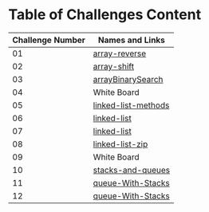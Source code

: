 # Table of Challenges Content

| Challenge Number | Names and Links                                                                                                                                   |
| ---------------- | ------------------------------------------------------------------------------------------------------------------------------------------------- |
| 01               | [array-reverse](https://github.com/mohammed-khamees/data-structures-and-algorithms/blob/main/javascript/code-challenges401/arrayReverse)          |
| 02               | [array-shift](https://github.com/mohammed-khamees/data-structures-and-algorithms/blob/main/javascript/code-challenges401/array-shift)             |
| 03               | [arrayBinarySearch](https://github.com/mohammed-khamees/data-structures-and-algorithms/blob/main/javascript/code-challenges401/arrayBinarySearch) |
| 04               | White Board                                                                                                                                       |
| 05               | [linked-list-methods](https://github.com/mohammed-khamees/data-structures-and-algorithms/blob/main/javascript/code-challenges401/linked-list)     |
| 06               | [linked-list](https://github.com/mohammed-khamees/data-structures-and-algorithms/blob/main/javascript/code-challenges401/linked-list)             |
| 07               | [linked-list](https://github.com/mohammed-khamees/data-structures-and-algorithms/blob/main/javascript/code-challenges401/linked-list)             |
| 08               | [linked-list-zip](https://github.com/mohammed-khamees/data-structures-and-algorithms/blob/main/javascript/code-challenges401/ll_zip)              |
| 09               | White Board                                                                                                                                       |
| 10               | [stacks-and-queues](https://github.com/mohammed-khamees/data-structures-and-algorithms/blob/main/javascript/code-challenges401/stacksAndQueues)   |
| 11               | [queue-With-Stacks](https://github.com/mohammed-khamees/data-structures-and-algorithms/blob/main/javascript/code-challenges401/queueWithStacks)   |
| 12               | [queue-With-Stacks](https://github.com/mohammed-khamees/data-structures-and-algorithms/blob/main/javascript/code-challenges401/fifoAnimalShelter) |
